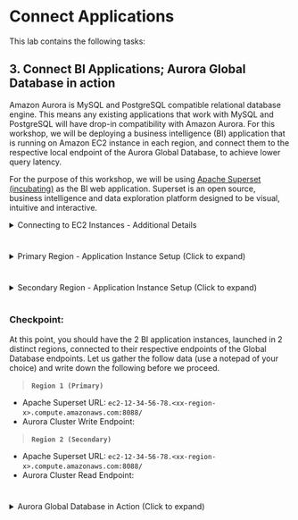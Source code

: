 # Connect Applications

This lab contains the following tasks:

## 3. Connect BI Applications; Aurora Global Database in action

Amazon Aurora is MySQL and PostgreSQL compatible relational database engine. This means any existing applications that work with MySQL and PostgreSQL will have drop-in compatibility with Amazon Aurora. For this workshop, we will be deploying a business intelligence (BI) application that is running on Amazon EC2 instance in each region, and connect them to the respective local endpoint of the Aurora Global Database, to achieve lower query latency.

For the purpose of this workshop, we will be using [Apache Superset (incubating)](https://superset.incubator.apache.org/) as the BI web application. Superset is an open source, business intelligence and data exploration platform designed to be visual, intuitive and interactive.

<details>
<summary>Connecting to EC2 Instances - Additional Details</summary>
Those who have been familiar with AWS for a while may remember that connecting to a remote Amazon EC2 instance requires opening inbound SSH or Powershell ports, provisioning SSH keys and management of certificates. With AWS Systems Manager Session Manager, you can connect to an EC2 instance with just few clicks and experience a secure browser-based CLI, without having to provision or create SSH keys.
</details>

#

<details>
<summary>Primary Region - Application Instance Setup (Click to expand)</summary>

>  **`Region 1 (Primary)`** 

1. In the AWS Management Console, ensure that you are working within your assigned primary region. Use the Service menu and click on **Systems Manager** under Management and Governance or simply type **Systems Manager** into the search bar. This will bring up the AWS Systems Manager console.

1. Within the Systems Manager console, select **Session Manager** on the left menu. Click on the **Start Session** button.

1. You should now see your EC2 hosts that are running which you can connect to. Select ``!region1-superset-host``, then click on the **Start Session** button. This will open a new browser tab with the terminal session. Copy and paste the following commands into the terminal, and press Enter after pasting.

   1. Let's start with enabling bash on the terminal view

      ```
      source ~/.bashrc
      ```
   1. We will now create an admin user for the Apache Superset application

      ```
      fabmanager create-admin --app superset
      ```

      You will be prompted for the following:
       * Username (press enter for default)
       * First Name (press enter for default)
       * Last Name (press enter for default)
       * Email (press enter for default)
       * Password (create your password, <span style="color:red;">don't forget this!</span>)
       * Repeat for Confirmation (confirm your password)

    1. Once complete you will receive the message that admin has been created

       ![Superset Commands](./superset-flask.png)

    1. Next, we will run the following commands to initiate and run the Superset application in the background. Include the final ampersand "&" while copying and pasting.

       ```
       superset db upgrade
       superset load_examples
       superset init
       nohup gunicorn -b 0.0.0.0:8088 --limit-request-line 0 --limit-request-field_size 0 superset:app &
       ```

    1. The application will take a minute or two to build samples and initialize. Once you see the message similar to those below, Superset is running, with the service running by a web server on TCP port 8088. Press enter after the last command output to return to the terminal.

       ```
       [2019-xx-xx 00:00:00 +0000] [11827] [INFO] Listening at: http://0.0.0.0:8088 (11827)
       [2019-xx-xx 00:00:00 +0000] [11827] [INFO] Using worker: sync
       [2019-xx-xx 00:00:00 +0000] [11831] [INFO] Booting worker with pid: 11831
       ```

1. Return to your AWS Management Console. Use the Service menu and click on **CloudFormation** or simply type **CloudFormation** into the search bar.

1. Click on **Stacks**, and select the stack that you have deployed for this particular region. Click on the **Outputs** tab.

1. Locate the value for the key **supersetURL**, and copy to your clipboard. This value should be similar to 

    ```ec2-12-34-56-78.<xx-region-x>.compute.amazonaws.com:8088/```

1. Open a new browser tab or window. Paste the URL value into your address bar, then press enter.

1. You should see the login page for Superset. Type in ```admin``` for **Username** and the password you have entered from previous setup step.

    ![Superset Login](./superset-login.png)

1. If login is successful, you will then be taken to the Superset main dashboard.

1. Apache Superset has a number of local sample data installed on the EC2 instance. However we will not be using them for the workshop. Let's create a new datasource for Apache Superset, our Aurora Global Database.

   1. In the Apache Superset navigation menu, mouse over **Sources**, then click on **Databases**.
      ![Superset Source Databases](superset-source-db.png)

   1. Near the top right, click on the green  :heavy_plus_sign: icon to add a new database source.

   1. Change the below values and press **Save** when done:

      Field | Value and Description
      ----- | -----
      Database | <pre>aurora-gdb1-write</pre> <br> This will be the friendly name of our Aurora Database in Superset<br>&nbsp;
      SQLAlchemy URI | <pre>mysql://masteruser:mysqlpw321@<b><i>!region1GDBwriteEndpoint</i></b>/mysql</pre> <br> Replace the endpoint with the !region1clusterEndpoint in the output of your CloudFormation template. Click on **Test Connection** to confirm.<br>&nbsp;
      Expose in SQL Lab | :ballot_box_with_check: (Checked)
      Allow CREATE TABLE AS | :ballot_box_with_check: (Checked)
      Allow DML | :ballot_box_with_check: (Checked)

      ![Superset GDB1 Write Settings](superset-gdb1w.png)
   
   4. 

</details>

# 

<details>
<summary>Secondary Region - Application Instance Setup (Click to expand)</summary>

>  **`Region 2 (Secondary)`** 

1. We will repeat some very similar steps on the instance for the secondary region.

1. In the AWS Management Console, ensure that you are working within your assigned secondary region. Use the Service menu and click on **Systems Manager** under Management and Governance or simply type **Systems Manager** into the search bar. This will bring up the AWS Systems Manager console.

1. Within the Systems Manager console, select **Session Manager** on the left menu. Click on the **Start Session** button.

1. You should now see your EC2 hosts that are running which you can connect to. Select ``!region1-superset-host``, then click on the **Start Session** button. This will open a new browser tab with the terminal session. Copy and paste the following commands into the terminal, and press Enter after pasting.

   1. Let's start with enabling bash on the terminal view

      ```
      source ~/.bashrc
      ```
   1. We will now create an admin user for the Apache Superset application. Recommended that you reuse the same password that you have used previously in the Primary Region instance for the purpose of this workshop.

      ```
      fabmanager create-admin --app superset
      ```

      You will be prompted for the following:
       * Username (press enter for default)
       * First Name (press enter for default)
       * Last Name (press enter for default)
       * Email (press enter for default)
       * Password (create your password, <span style="color:red;">don't forget this!</span>)
       * Repeat for Confirmation (confirm your password)

    1. Once complete you will receive the message that admin has been created

       ![Superset Commands](./superset-flask.png)

    1. Next, we will run the following commands to initiate and run the Superset application in the background. Include the final ampersand "&" while copying and pasting.

       ```
       superset db upgrade
       superset load_examples
       superset init
       nohup gunicorn -b 0.0.0.0:8088 --limit-request-line 0 --limit-request-field_size 0 superset:app &
       ```

    1. The application will take a minute or two to build samples and initialize. Once you see the message similar to those below, Superset is running, with the service running by a web server on TCP port 8088. Press enter after the last command output to return to the terminal.

       ```
       [2019-xx-xx 00:00:00 +0000] [11827] [INFO] Listening at: http://0.0.0.0:8088 (11827)
       [2019-xx-xx 00:00:00 +0000] [11827] [INFO] Using worker: sync
       [2019-xx-xx 00:00:00 +0000] [11831] [INFO] Booting worker with pid: 11831
       ```

1. Return to your AWS Management Console. Use the Service menu and click on **CloudFormation** or simply type **CloudFormation** into the search bar.

1. Click on **Stacks**, and select the stack that you have deployed for this particular region. Click on the **Outputs** tab.

1. Locate the value for the key **supersetURL**, and copy to your clipboard. This value should be similar to 

    ```ec2-12-34-56-78.<xx-region-x>.compute.amazonaws.com:8088/```

1. Open a new browser tab or window. Paste the URL value into your address bar, then press enter.

1. You should see the login page for Superset. Type in ```admin``` for **Username** and the password you have entered from previous setup step.

    ![Superset Login](./superset-login.png)

1. If login is successful, you will then be taken to the Superset main dashboard.

1. Apache Superset has a number of local sample data installed on the EC2 instance. However we will not be using them for the workshop. Let's create a new datasource for Apache Superset, our Aurora Global Database.

   1. In the Apache Superset navigation menu, mouse over **Sources**, then click on **Databases**.
      ![Superset Source Databases](superset-source-db.png)

   1. Near the top right, click on the green  :heavy_plus_sign: icon to add a new database source.

   1. Change the below values and press **Save** when done:

      Field | Value and Description
      ----- | -----
      Database | <pre>aurora-gdb2-read</pre> <br> This will be the friendly name of our Aurora Database in Superset<br>&nbsp;
      SQLAlchemy URI | <pre>mysql://masteruser:mysqlpw321@<b><i>!region2GDBReadEndpoint</i></b>/mysql</pre> <br> Replace the endpoint with the !region2clusterEndpoint in the output of your CloudFormation template. Click on **Test Connection** to confirm.<br>&nbsp;
      Expose in SQL Lab | :ballot_box_with_check: (Checked)
      Allow CREATE TABLE AS | :black_square_button: (Unchecked)
      Allow DML | :black_square_button: (Unchecked)

      ![Superset GDB2 Read Settings](superset-gdb2r.png)
   
   4. 

</details>

# 

### Checkpoint:

At this point, you should have the 2 BI application instances, launched in 2 distinct regions, connected to their respective endpoints of the Global Database endpoints. Let us gather the follow data (use a notepad of your choice) and write down the following before we proceed.

> **`Region 1 (Primary)`**

* Apache Superset URL: ```ec2-12-34-56-78.<xx-region-x>.compute.amazonaws.com:8088/```
* Aurora Cluster Write Endpoint:  

> **`Region 2 (Secondary)`**

* Apache Superset URL: ```ec2-12-34-56-78.<xx-region-x>.compute.amazonaws.com:8088/```
* Aurora Cluster Read Endpoint:  

#

<details>
<summary>Aurora Global Database in Action (Click to expand)</summary>

>  **`Region 1 (Primary)`** 

1. Log in to the Primary Region instance of Apache Superset using its URL.

1. In the Apache Superset navigation menu, mouse over **SQL Lab**, then click on **SQL Editor**.
      ![Superset SQL Editor](superset-sqledit1.png)

1. This opens up a web-based IDE within Superset. On the left menu, select ``mysql aurora-gdb1-write``, for **Database** and then select ``mylab`` for **Schema**. 
![Superset SQL Editor DB Source Select](superset-sqledit2.png?raw=true)

1. Copy and paste in the following SQL query and then click on **Run Query**.

   ```
   USE mylab;
   DROP TABLE IF EXISTS gdbtest1;
   DROP PROCEDURE IF EXISTS InsertRand;

   CREATE TABLE gdbtest1 (
      pk INT NOT NULL AUTO_INCREMENT, 
      gen_number INT NOT NULL,
      PRIMARY KEY (pk)
      ); 

   CREATE PROCEDURE InsertRand(IN NumRows INT, IN MinVal INT, IN MaxVal INT)
      BEGIN
         DECLARE i INT;
         SET i = 1;
         START TRANSACTION;
         WHILE i <= NumRows DO
               INSERT INTO gdbtest1 (gen_number) VALUES (MinVal + CEIL(RAND() * (MaxVal - MinVal)));
               SET i = i + 1;
         END WHILE;
         COMMIT;
      END;
      
   CALL InsertRand(1000000, 1357, 9753);

   SELECT count(pk), sum(gen_number), md5(avg(gen_number)) FROM gdbtest1;
   ```

1. This SQL creates a new table and randomly injects about 1 million records into the Global Database. Note the results in a notepad or leave the browser window open.

>  **`Region 2 (Secondary)`** 

1. Log in to the Secondary Region instance of Apache Superset using its URL.

1. In the Apache Superset navigation menu, mouse over **SQL Lab**, then click on **SQL Editor**.

1. This opens up a web-based IDE within Superset. On the left menu, select ``mysql aurora-gdb2-read``, for **Database** and then select ``mylab`` for **Schema**. 
![Superset SQL Editor DB Source Select](superset-sqledit3.png?raw=true)

1. Copy and paste in the following SQL query and then click on **Run Query**.

   ```
   SELECT count(pk), sum(gen_number), md5(avg(gen_number)) FROM gdbtest1;
   ```

1. Note the results, the fields should match exactly the same as the previous results in the primary instance. This includes the count of records, sum of randomly generated values, and the md5 hash of the average of the generated values.

* Bonus: you can also run the checksum command on the SQL Editor inside Superset against both the primary and secondary regions.

   ```
   CHECKSUM TABLE gdbtest1 EXTENDED;
   ```

</details>
